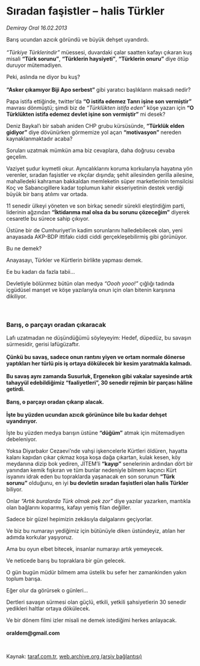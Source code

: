 # Sıradan faşistler – halis Türkler

*Demiray Oral 16.02.2013*

<div class="yazi"><p>Barış ucundan azıcık göründü ve büyük dehşet uyandırdı.<br/><br/><i>“Türkiye Türklerindir”</i> müessesi, duvardaki çalar saatten kafayı çıkaran kuş misali <b>“Türk sorunu”</b>, <b>“Türklerin haysiyeti”</b>, <b>“Türklerin onuru”</b> diye ötüp duruyor mütemadiyen.</p>
<p>Peki, aslında ne diyor bu kuş?<br/><br/><b>“Asker çıkamıyor Biji Apo serbest”</b> gibi yaratıcı başlıkların maksadı nedir?</p>
<p>Papa istifa ettiğinde, twitter’da <b>“O istifa edemez Tanrı işine son vermiştir”</b> mavrası dönmüştü; şimdi biz de <i>“Türklükten istifa eden”</i> köşe yazarı için <b>“O Türklükten istifa edemez devlet işine son vermiştir”</b> mi desek?</p>
<p>Deniz Baykal’ı bir sabah aniden CHP grubu kürsüsünde, <b>“Türklük elden gidiyor”</b> diye dövünürken görmemize yol açan <b>“motivasyon”</b> nereden kaynaklanmaktadır acaba?</p>
<p>Soruları uzatmak mümkün ama biz cevaplara, daha doğrusu cevaba geçelim.</p>
<p>Vaziyet şudur kıymetli okur. Ayrıcalıklarını koruma korkularıyla hayatına yön verenler, sıradan faşistler ve ırkçılar dışında; şehit ailesinden gerilla ailesine, mahalledeki kahraman bakkaldan memleketin süper marketlerinin temsilcisi Koç ve Sabancıgillere kadar toplumun kahir ekseriyetinin destek verdiği büyük bir barış atılımı var ortada.</p>
<p>11 senedir ülkeyi yöneten ve son birkaç senedir sürekli eleştirdiğim parti, liderinin ağzından <b>“İktidarıma mal olsa da bu sorunu çözeceğim”</b> diyerek cesaretle bu sürece sahip çıkıyor.</p>
<p>Üstüne bir de Cumhuriyet’in kadim sorunlarını halledebilecek olan, yeni anayasada AKP-BDP ittifakı ciddi ciddi gerçekleşebilirmiş gibi görünüyor.</p>
<p>Bu ne demek?</p>
<p>Anayasayı, Türkler ve Kürtlerin birlikte yapması demek.</p>
<p>Ee bu kadarı da fazla tabii... </p>
<p>Devletiyle bölünmez bütün olan medya <i>“Oooh yooo!”</i> çığlığı tadında içgüdüsel manşet ve köşe yazılarıyla onun için olan bitenin karşısına dikiliyor.<br/><br/><br/></p>
<h3>Barış, o parçayı oradan çıkaracak</h3>
<p>Lafı uzatmadan ne düşündüğümü söyleyeyim: Hedef, düpedüz, bu savaşın sürmesidir, gerisi lafügüzaftır.<br/><br/><b>Çünkü bu savaş, sadece onun rantını yiyen ve ortam normale dönerse yaptıkları her türlü pis iş ortaya dökülecek bir kesim yaratmakla kalmadı. <br/><br/></b><b>Bu savaş aynı zamanda Susurluk, Ergenekon gibi vakalar sayesinde artık tahayyül edebildiğimiz “faaliyetleri”, 30 senedir rejimin bir parçası hâline getirdi.<br/><br/></b><b>Barış, o parçayı oradan çıkarıp alacak.<br/><br/></b><b>İşte bu yüzden ucundan azıcık görününce bile bu kadar dehşet uyandırıyor.</b></p>
<p>İşte bu yüzden medya barışın üstüne <b>“düğüm”</b> atmak için mütemadiyen debeleniyor.</p>
<p>Yoksa Diyarbakır Cezaevi’nde vahşi işkencelerle Kürtleri öldüren, hayatta kalanı kapıdan çıkar çıkmaz koşa koşa dağa çıkartan, kulak kesen, köy meydanına dizip bok yediren, JİTEM’li <b>“kayıp”</b> senelerinin ardından dört bir yanından kemik fışkıran ve tüm bunlar nedeniyle bilmem kaçıncı Kürt isyanını idrak eden bu topraklarda yaşanacak en son sorunun <b>“Türk sorunu”</b> olduğunu, en iyi <b>bu devletin</b> <b>sıradan faşistleri olan halis Türkler</b> biliyor.</p>
<p>Onlar <i>“Artık buralarda Türk olmak pek zor”</i> diye yazılar yazarken, mantıkla olan bağlarını koparmış, kafayı yemiş filan değiller.</p>
<p>Sadece bir güzel hepimizin zekâsıyla dalgalarını geçiyorlar.</p>
<p>Ve biz bu numarayı yediğimiz için bütünüyle diken üstündeyiz, atılan her adımda korkular yaşıyoruz.</p>
<p>Ama bu oyun elbet bitecek, insanlar numarayı artık yemeyecek.</p>
<p>Ve neticede barış bu topraklara bir gün gelecek.</p>
<p>O gün bugün müdür bilmem ama üstelik bu sefer her zamankinden yakın toplum barışa.</p>
<p>Eğer olur da görürsek o günleri...</p>
<p>Dertleri savaşın sürmesi olan güçlü, etkili, yetkili şahsiyetlerin 30 senedir yedikleri haltlar ortaya dökülecek.</p>
<p>Ve bir dönem filmi izler misali ne demek istediğimi herkes anlayacak.<br/><br/><strong>oraldem@gmail.com</strong></p>
<p> </p>
</div>

Kaynak: [taraf.com.tr](http://www.taraf.com.tr/demiray-oral/makale-siradan-fasistler-halis-turkler.htm), [web.archive.org (arşiv bağlantısı)](http://web.archive.org/web/20131022113919/http://www.taraf.com.tr/demiray-oral/makale-siradan-fasistler-halis-turkler.htm)
